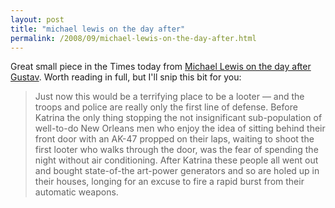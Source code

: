 ```yaml
---
layout: post
title: "michael lewis on the day after"
permalink: /2008/09/michael-lewis-on-the-day-after.html
---
```


Great small piece in the Times today from [Michael Lewis on the day after Gustav](http://thelede.blogs.nytimes.com/2008/09/02/new-orleans-the-day-after/?scp=1&sq=%22michael%20lewis%22&st=cse). Worth reading in full, but I'll snip this bit for you:

> Just now this would be a terrifying place to be a looter — and the troops and police are really only the first line of defense. Before Katrina the only thing stopping the not insignificant sub-population of well-to-do New Orleans men who enjoy the idea of sitting behind their front door with an AK-47 propped on their laps, waiting to shoot the first looter who walks through the door, was the fear of spending the night without air conditioning. After Katrina these people all went out and bought state-of-the art-power generators and so are holed up in their houses, longing for an excuse to fire a rapid burst from their automatic weapons.